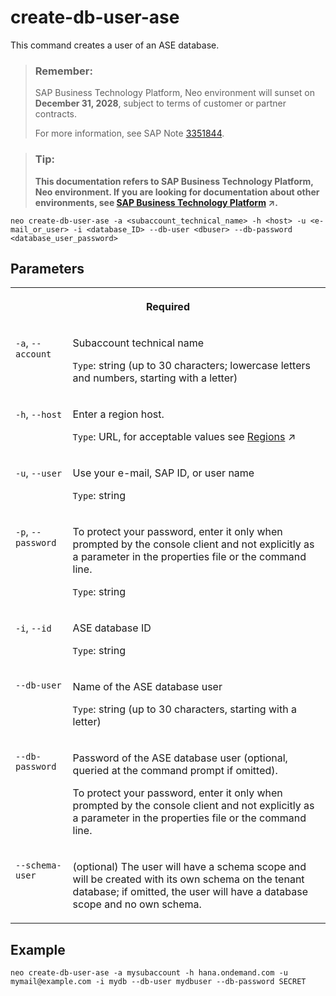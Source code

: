 <!-- loio487b85d51994405d8198f8690c0be504 -->

# create-db-user-ase

This command creates a user of an ASE database.



> ### Remember:  
> SAP Business Technology Platform, Neo environment will sunset on **December 31, 2028**, subject to terms of customer or partner contracts.
> 
> For more information, see SAP Note [3351844](https://me.sap.com/notes/3351844).

> ### Tip:  
> **This documentation refers to SAP Business Technology Platform, Neo environment. If you are looking for documentation about other environments, see [SAP Business Technology Platform](https://help.sap.com/viewer/65de2977205c403bbc107264b8eccf4b/Cloud/en-US/6a2c1ab5a31b4ed9a2ce17a5329e1dd8.html "SAP Business Technology Platform (SAP BTP) is an integrated offering comprised of the following technology portfolios: application development; process automation; integration; data, analytics, and enterprise planning; artificial intelligence. The platform offers users the ability to turn data into business value, compose end-to-end business processes, connect entire IT landscapes, and personalize, build and extend SAP applications. This reduces the overall total cost of ownership maintaining SAP landscapes and third-party software across end-to-end business processes.") :arrow_upper_right:.**



```
neo create-db-user-ase -a <subaccount_technical_name> -h <host> -u <e-mail_or_user> -i <database_ID> --db-user <dbuser> --db-password <database_user_password>

```



## Parameters


<table>
<tr>
<th valign="top" colspan="2">

Required

</th>
</tr>
<tr>
<td valign="top">

`-a`, `--account`

</td>
<td valign="top">

Subaccount technical name

`Type`: string \(up to 30 characters; lowercase letters and numbers, starting with a letter\)

</td>
</tr>
<tr>
<td valign="top">

`-h`, `--host`

</td>
<td valign="top">

Enter a region host.

`Type`: URL, for acceptable values see [Regions](https://help.sap.com/viewer/65de2977205c403bbc107264b8eccf4b/Cloud/en-US/350356d1dc314d3199dca15bd2ab9b0e.html "You can deploy applications in different regions. Each region represents a geographical location (for example, Europe, US East) where applications, data, or services are hosted.") :arrow_upper_right:

</td>
</tr>
<tr>
<td valign="top">

`-u`, `--user`

</td>
<td valign="top">

Use your e-mail, SAP ID, or user name

`Type`: string

</td>
</tr>
<tr>
<td valign="top">

`-p`, `--password`

</td>
<td valign="top">

To protect your password, enter it only when prompted by the console client and not explicitly as a parameter in the properties file or the command line.

`Type`: string

</td>
</tr>
<tr>
<td valign="top">

`-i`, `--id`

</td>
<td valign="top">

ASE database ID

`Type`: string

</td>
</tr>
<tr>
<td valign="top">

`--db-user`

</td>
<td valign="top">

Name of the ASE database user

`Type`: string \(up to 30 characters, starting with a letter\)

</td>
</tr>
<tr>
<td valign="top">

`--db-password`

</td>
<td valign="top">

Password of the ASE database user \(optional, queried at the command prompt if omitted\).

To protect your password, enter it only when prompted by the console client and not explicitly as a parameter in the properties file or the command line.

</td>
</tr>
<tr>
<td valign="top">

`--schema-user`

</td>
<td valign="top">

\(optional\) The user will have a schema scope and will be created with its own schema on the tenant database; if omitted, the user will have a database scope and no own schema.

</td>
</tr>
</table>



## Example

```
neo create-db-user-ase -a mysubaccount -h hana.ondemand.com -u mymail@example.com -i mydb --db-user mydbuser --db-password SECRET
```

